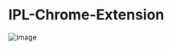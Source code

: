 ﻿# IPL-Chrome-Extension
![image](https://user-images.githubusercontent.com/80646391/235321689-c32f92e0-d567-4609-ada9-8491ec4bb772.png)
